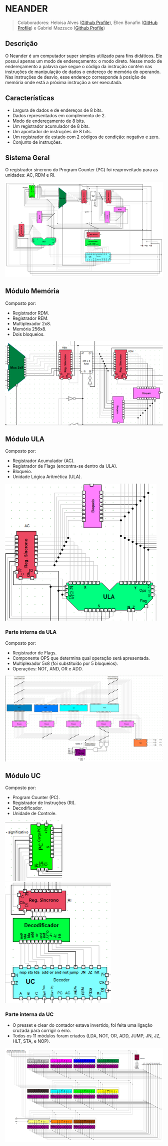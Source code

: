 # NEANDER

>Colaboradores: Heloisa Alves ([Github Profile](https://github.com/Helogizzy)), Ellen Bonafin ([GitHub Profile](https://github.com/EllenBonafin)) e Gabriel Mazzuco ([Github Profile](https://github.com/gabrielmazz))

## Descrição
O Neander é um computador super simples utilizado para fins didáticos. Ele possui apenas um modo de endereçamento: o modo direto. Nesse modo de endereçamento a palavra que segue o código da instrução contém nas instruções de manipulação de dados o endereço de memória do operando. Nas instruções de desvio, esse endereço corresponde à posição de memória onde está a próxima instrução a ser executada.

## Características
- Largura de dados e de endereços de 8 bits.
- Dados representados em complemento de 2.
- Modo de endereçamento de 8 bits.
- Um registrador acumulador de 8 bits.
- Um apontador de instruções de 8 bits.
- Um registrador de estado com 2 códigos de condição: negativo e zero.
- Conjunto de instruções.

## Sistema Geral
O registrador síncrono do Program Counter (PC) foi reaproveitado para as unidades: AC, RDM e RI.

![neander](./folder/neander.png)

## Módulo Memória
Composto por:
- Registrador RDM.
- Registrador REM.
- Multiplexador 2x8.
- Memória 256x8.
- Dois bloqueios.

![mem](./folder/mem.png)

## Módulo ULA
Composto por:
- Registrador Acumulador (AC).
- Registrador de Flags (encontra-se dentro da ULA).
- Bloqueio.
- Unidade Lógica Aritmética (ULA).

![ula_fora](./folder/ula_fora.png)

### Parte interna da ULA
Composto por:
- Registrador de Flags.
- Componente OPS que determina qual operação será apresentada.
- Multiplexador 5x8 (foi substituído por 5 bloqueios).
- Operações: NOT, AND, OR e ADD.

![ula](./folder/ula.png)

## Módulo UC
Composto por:
- Program Counter (PC).
- Registrador de Instruções (RI).
- Decodificador.
- Unidade de Controle.

![pc](./folder/pc.png)
![uc_fora](./folder/uc_fora.png)

### Parte interna da UC
- O presset e clear do contador estava invertido, foi feita uma ligação cruzada para corrigir o erro.
- Todos os 11 módulos foram criados (LDA, NOT, OR, ADD, JUMP, JN, JZ, HLT, STA, e NOP).

![uc](./folder/uc.png)
